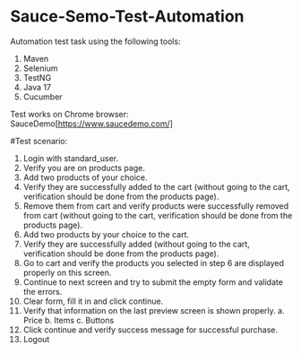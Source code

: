 # Sauce-Semo-Test-Automation

Automation test task using the following tools:
1. Maven
2. Selenium
3. TestNG
4. Java 17
5. Cucumber

Test works on Chrome browser: SauceDemo[https://www.saucedemo.com/]

#Test scenario:
1. Login with standard_user.
2. Verify you are on products page.
3. Add two products of your choice.
4. Verify they are successfully added to the cart (without going to the cart, verification should be done from the products page).
5. Remove them from cart and verify products were successfully removed from cart (without going to the cart, verification should be done from the products page).
6. Add two products by your choice to the cart.
7. Verify they are successfully added (without going to the cart, verification should be done from the products page).
8. Go to cart and verify the products you selected in step 6 are displayed properly on this screen.
9. Continue to next screen and try to submit the empty form and validate the errors.
10. Clear form, fill it in and click continue.
11. Verify that information on the last preview screen is shown properly.
a. Price
b. Items
c. Buttons
12. Click continue and verify success message for successful purchase.
13. Logout
